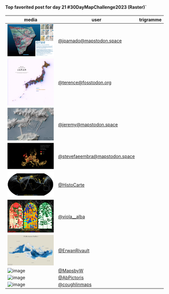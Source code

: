 #### Top favorited post for day 21 #30DayMapChallenge2023 (Raster)`

| media | user | trigramme |
|-------|------|-----------|
|![image](uploads/173cdddf8d7512cb5568b3e4f023b3a8/image.png)|[@jpamado@mapstodon.space](https://mastodon.tetaneutral.net/@jpamado@mapstodon.space/111451794186721366)|  |
|![image](uploads/e26d1e421705914d54d2a4d34255c1a1/image.png)|[@terence@fosstodon.org](https://mastodon.tetaneutral.net/@terence@fosstodon.org/111450552796885554)|  |
|![image](uploads/ed2a0aa7d1be55b547c9f2bb936562d3/image.png)|[@jeremy@mapstodon.space](https://mastodon.tetaneutral.net/@jeremy@mapstodon.space/111448241983353877)|  |
|![image](uploads/eb309739c20f044aa18cd6398098e584/image.png)|[@stevefaeembra@mapstodon.space](https://mastodon.tetaneutral.net/@stevefaeembra@mapstodon.space/111447986308628186)|  |
|![image](uploads/75a467c55f882465b4ba2adc3deaec14/image.png)|[@HistoCarte](https://twitter.com/HistoCarte/status/1726995829574320401)|  |
|![image](uploads/009a9bfd70d2b79f4ef4ca60f8ae430a/image.png)|[@viola__alba](https://twitter.com/viola__alba/status/1726936910973809020)|  |
|![image](uploads/ead4b0e495b6085125c4396f135ce42e/image.png)|[@ErwanRivault](https://twitter.com/ErwanRivault/status/1727022015977300256)|  |
|![image](uploads/256638eadbe4e4b3dc3e7c9e5e39807e/image.png)|[@MapsbyW](https://twitter.com/MapsbyW/status/1727007833793929289)|  |
|![image](uploads/6fb606b047cb82411460b7bfcceed149/image.png)|[@AbPictoris](https://twitter.com/AbPictoris/status/1727007326811586587)|  |
|![image](uploads/ed8b7232d33b7e9b68c4f59eb813a207/image.png)|[@coughlinmaps](https://twitter.com/coughlinmaps/status/1727081829071778175)|  |